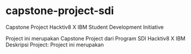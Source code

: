 # capstone-project-sdi
Capstone Project Hacktiv8 X IBM Student Development Initiative

Project ini merupakan Capstone Project dari Program SDI Hacktiv8 X IBM
Deskripsi Project:
Project ini merupakan
